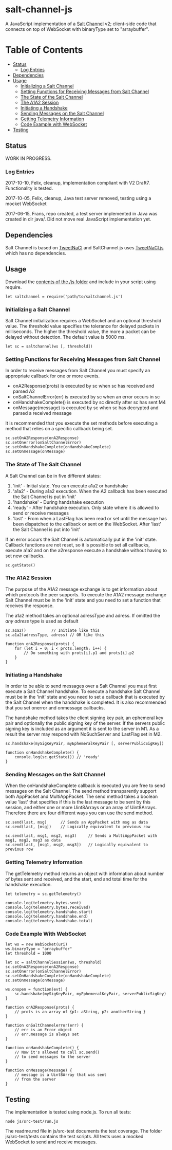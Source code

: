 salt-channel-js
===============

A JavaScript implementation of a [Salt Channel](https://github.com/assaabloy-ppi/salt-channel/) v2; 
client-side code that connects on top of WebSocket with binaryType set to "arraybuffer".

Table of Contents
=================

* [Status](#status)
  * [Log Entries](#log-entries)
* [Dependencies](#dependencies)
* [Usage](#usage)
  * [Initializing a Salt Channel](#initializing-a-salt-channel)
  * [Setting Functions for Receiving Messages from Salt Channel](#setting-functions-for-receiving-messages-from-salt-channel)
  * [The State of the Salt Channel](#the-state-of-the-salt-channel)
  * [The A1A2 Session](#the-a1a2-session)
  * [Initiating a Handshake](#initiating-a-handshake)
  * [Sending Messages on the Salt Channel](#sending-messages-on-the-salt-channel)
  * [Getting Telemetry Information](#getting-telemetry-information)
  * [Code Example with WebSocket](#code-example-with-websocket)
* [Testing](#testing)
  
Status
------

WORK IN PROGRESS.

### Log Entries

2017-10-10, Felix, cleanup, implementation compliant with V2 Draft7. Functionality is tested.

2017-10-05, Felix, cleanup, Java test server removed, testing using a mocket WebSocket 

2017-06-15, Frans, repo created, a test server implemented in Java 
was created in dir java/. Did not move real JavaScript implementation yet.

Dependencies
------------

Salt Channel is based on [TweetNaCl](http://tweetnacl.cr.yp.to/) and SaltChannel.js uses [TweetNaCl.js](https://tweetnacl.js.org/#/) which has no dependencies.

Usage
-----

Download the [contents of the /js folder](https://github.com/assaabloy-ppi/salt-channel-js/tree/master/js) and include in your script using require. 

	let saltchannel = require('path/to/saltchannel.js')

### Initializing a Salt Channel


Salt Channel initialization requires a WebSocket and an optional threshold value. The threshold value specifies the tolerance for delayed packets in milliseconds. The higher the threshold value, the more a packet can be delayed without detection. The default value is 5000 ms.

	let sc = saltchannel(ws [, threshold])


### Setting Functions for Receiving Messages from Salt Channel

In order to receive messages from Salt Channel you must specify an appropriate callback for one or more events. 
* onA2Response(prots) is executed by sc when sc has received and parsed A2
* onSaltChannelError(err) is executed by sc when an error occurs in sc
* onHandshakeComplete() is executed by sc directly after sc has sent M4
* onMessage(message) is executed by sc when sc has decrypted and parsed a received message

It is recommended that you execute the set methods before executing a method that relies on a specific callback being set.

	sc.setOnA2Response(onA2Response) 
	sc.setOnerror(onSaltChannelError) 
	sc.setOnHandshakeComplete(onHandshakeComplete) 
	sc.setOnmessage(onMessage) 

### The State of The Salt Channel

A Salt Channel can be in five different states: 
1. 'init' - Initial state. You can execute a1a2 or handshake
2. 'a1a2' - During a1a2 execution. When the A2 callback has been executed the Salt Channel is put in 'init'
3. 'handshake' - During handshake execution
4. 'ready' - After handshake execution. Only state where it is allowed to send or receive messages
5. 'last' - From when a LastFlag has been read or set until the message has been dispatched to the callback or sent on the WebSocket. After 'last' the Salt Channel is put into 'init'

If an error occurs the Salt Channel is automatically put in the 'init' state. Callback functions are not reset, so it is possible to set all callbacks, execute a1a2 and on the a2response execute a handshake without having to set new callbacks.

	sc.getState()

### The A1A2 Session

The purpose of the A1A2 message exchange is to get information about which protocols the peer supports. To execute the A1A2 message exchange Salt Channel must be in the 'init' state and you need to set a function that receives the response. 

The a1a2 method takes an optional adressType and adress. If omitted the *any adress* type is used as default

	sc.a1a2()			// Initiate like this
	sc.a1a2(adressType, adress) // OR like this
	
	function onA2Response(prots) {
		for (let i = 0; i < prots.length; i++) {
			// Do something with prots[i].p1 and prots[i].p2
		}
	}

### Initiating a Handshake

In order to be able to send messages over a Salt Channel you must first execute a Salt Channel handshake. To execute a handshake Salt Channel must be in the 'init' state and you need to set a callback that is executed by the Salt Channel when the handshake is completed. It is also recommended that you set onerror and onmessage callbacks.

The handshake method takes the client signing key pair, an ephemeral key pair and optionally the public signing key of the server. If the servers public signing key is included as an argument it is sent to the server in M1. As a result the server may respond with NoSuchServer and LastFlag set in M2.

	sc.handshake(mySigKeyPair, myEphemeralKeyPair [, serverPublicSigKey])
	
	function onHandshakeComplete() {
		console.log(sc.getState()) // 'ready'
	}

### Sending Messages on the Salt Channel

When the onHandshakeComplete callback is executed you are free to send messages on the Salt Channel. The send method transparently support both AppPacket and MultiAppPacket. The send method takes a boolean value 'last' that specifies if this is the last message to be sent by this session, and either one or more Uint8Arrays or an array of Uint8Arrays. Therefore there are four different ways you can use the send method.

	sc.send(last, msg) 		// Sends an AppPacket with msg as data
	sc.send(last, [msg])	// Logically equivalent to previous row
	
	sc.send(last, msg1, msg2, msg3)		// Sends a MultiAppPacket with msg1, msg2, msg3 as data
	sc.send(last, [msg1, msg2, msg3])	// Logically equivalent to previous row

### Getting Telemetry Information

The getTelemetry method returns an object with information about number of bytes sent and received, and the start, end and total time for the handshake execution.

	let telemetry = sc.getTelemetry()
	
	console.log(telemetry.bytes.sent)
	console.log(telemetry.bytes.received)
	console.log(telemetry.handshake.start)
	console.log(telemetry.handshake.end)
	console.log(telemetry.handshake.total)

### Code Example With WebSocket

	let ws = new WebSocket(uri)
	ws.binaryType = "arraybuffer"
	let threshold = 1000
	
	let sc = saltChannelSession(ws, threshold)
	sc.setOnA2Response(onA2Response)
	sc.setOnerror(onSaltChannelError)
	sc.setOnHandshakeComplete(onHandshakeComplete)
	sc.setOnmessage(onMessage)
	
	ws.onopen = function(evt) {
		sc.handshake(mySigKeyPair, myEphemeralKeyPair, serverPublicSigKey)
	}

	function onA2Response(prots) {
		// prots is an array of {p1: aString, p2: anotherString }
	}
	
	function onSaltChannelerror(err) {
		// err is an Error object 
		// err.message is always set
	}
	
	function onHandshakeComplete() {
		// Now it's allowed to call sc.send()
		// to send messages to the server
	}
	
	function onMessage(message) {
		// message is a Uint8Array that was sent
		// from the server
	}

Testing
-------

The implementation is tested using node.js. To run all tests:

	node js/src-test/run.js

The readme.md file in js/src-test documents the test coverage. The folder js/src-test/tests contains the test scripts. All tests uses a mocked WebSocket to send and receive messages.